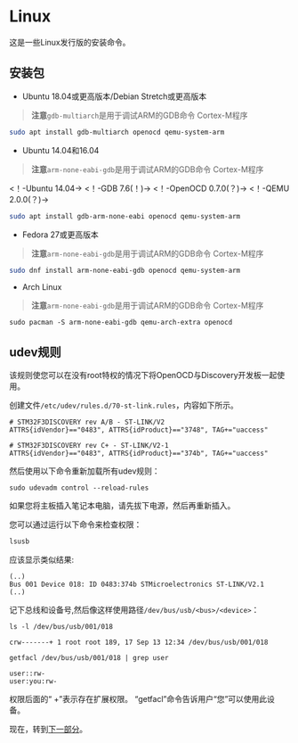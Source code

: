 # Linux

这是一些Linux发行版的安装命令。

## 安装包

- Ubuntu 18.04或更高版本/Debian Stretch或更高版本

> **注意**`gdb-multiarch`是用于调试ARM的GDB命令
> Cortex-M程序

 <!-- Debian stretch -->
<!-- GDB 7.12 -->
<!-- OpenOCD 0.9.0 -->
<!-- QEMU 2.8.1 -->

<!-- Ubuntu 18.04 -->
<!-- GDB 8.1 -->
<!-- OpenOCD 0.10.0 -->
<!-- QEMU 2.11.1 -->

```sh
sudo apt install gdb-multiarch openocd qemu-system-arm
```

- Ubuntu 14.04和16.04

> **注意**`arm-none-eabi-gdb`是用于调试ARM的GDB命令
> Cortex-M程序

<！-Ubuntu 14.04->
<！-GDB 7.6(！)->
<！-OpenOCD 0.7.0(？)->
<！-QEMU 2.0.0(？)->

```sh
sudo apt install gdb-arm-none-eabi openocd qemu-system-arm
```

- Fedora 27或更高版本

> **注意**`arm-none-eabi-gdb`是用于调试ARM的GDB命令
> Cortex-M程序

<!-- Fedora 27 -->
<!-- GDB 7.6 (!) -->
<!-- OpenOCD 0.10.0 -->
<!-- QEMU 2.10.2 -->

```sh
sudo dnf install arm-none-eabi-gdb openocd qemu-system-arm
```

- Arch Linux

> **注意**`arm-none-eabi-gdb`是用于调试ARM的GDB命令
> Cortex-M程序

``` console
sudo pacman -S arm-none-eabi-gdb qemu-arch-extra openocd
```

## udev规则

该规则使您可以在没有root特权的情况下将OpenOCD与Discovery开发板一起使用。

创建文件`/etc/udev/rules.d/70-st-link.rules`，内容如下所示。

``` text
# STM32F3DISCOVERY rev A/B - ST-LINK/V2
ATTRS{idVendor}=="0483", ATTRS{idProduct}=="3748", TAG+="uaccess"

# STM32F3DISCOVERY rev C+ - ST-LINK/V2-1
ATTRS{idVendor}=="0483", ATTRS{idProduct}=="374b", TAG+="uaccess"
```


然后使用以下命令重新加载所有udev规则：

``` console
sudo udevadm control --reload-rules
```

如果您将主板插入笔记本电脑，请先拔下电源，然后再重新插入。

您可以通过运行以下命令来检查权限：

```sh
lsusb
```

应该显示类似结果:

```text
(..)
Bus 001 Device 018: ID 0483:374b STMicroelectronics ST-LINK/V2.1
(..)
```

记下总线和设备号,然后像这样使用路径`/dev/bus/usb/<bus>/<device>`：

``` console
ls -l /dev/bus/usb/001/018
```

```text
crw-------+ 1 root root 189, 17 Sep 13 12:34 /dev/bus/usb/001/018
```

```console
getfacl /dev/bus/usb/001/018 | grep user
```

```text
user::rw-
user:you:rw-
```

权限后面的“ +”表示存在扩展权限。 “getfacl”命令告诉用户“您”可以使用此设备。

现在，转到[下一部分]。

[下一部分]:verify.md